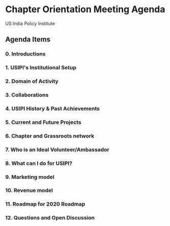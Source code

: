 # Chapter Orientation Meeting Agenda
US India Policy Institute 


<h2>   Agenda Items </h2>
<h3>      0. Introductions </h3>
<h3>      1. USIPI's Institutional Setup  </h3>
<h3>      2. Domain of Activity  </h3>
<h3>      3. Collaborations </h3>
<h3>      4. USIPI History & Past Achievements </h3>
<h3>      5. Current and Future Projects </h3>
<h3>      6. Chapter and Grassroots network </h3> 
<h3>      7. Who is an Ideal Volunteer/Ambassador </h3>
<h3>      8. What can I do for USIPI?  </h3>
<h3>      9. Marketing model  </h3>
<h3>      10. Revenue model </h3>
<h3>      11. Roadmap for 2020 Roadmap </h3>
<h3>      12. Questions and Open Discussion </h3>

